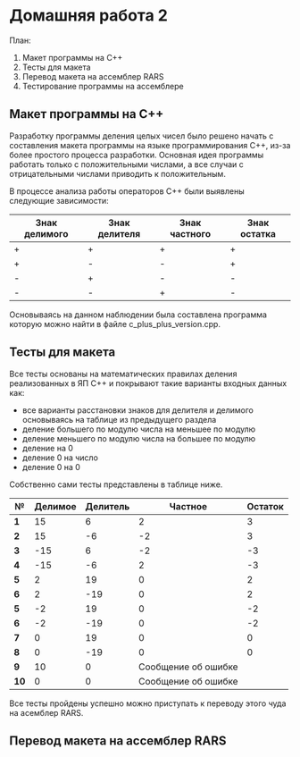 # Домашняя работа 2

План:
1.   Макет программы на С++
2.   Тесты для макета
3.   Перевод макета на ассемблер RARS
4.   Тестирование программы на ассемблере

## Макет программы на С++
Разработку программы деления целых чисел было решено начать с составления макета программы на языке программирования C++, из-за более простого процесса разработки. Основная идея программы работать только с положительными числами, а все случаи с отрицательными числами приводить к положительным. 

В процессе анализа работы операторов С++ были выявлены следующие зависимости: 

 |Знак делимого | Знак делителя | Знак частного | Знак остатка|
|--- | --- | --- | ----|
|+ | + | + | +|
|+ | - | - | +|
|- | + | - | -|
|- | - | + | -|

Основываясь на данном наблюдении была составлена программа которую можно найти в файле c_plus_plus_version.cpp.

## Тесты для макета
Все тесты основаны на математических правилах деления реализованных в ЯП С++ и покрывают такие варианты входных данных как:
- все варианты расстановки знаков для делителя и делимого основываясь на таблице из предыдущего раздела
- деление большего по модулю числа на меньшее по модулю
- деление меньшего по модулю числа на большее по модулю
- деление на 0
- деление 0 на число
- деление 0 на 0

Собственно сами тесты представлены в таблице ниже.

| № |Делимое | Делитель | Частное | Остаток |
|--- | --- | --- | ----| ---|
|**1**| 15 | 6 | 2 | 3 |
|**2**| 15 | -6 | -2 | 3 |
|**3**| -15 | 6 | -2 | -3 |
|**4**| -15 | -6 | 2 | -3 |
|**5**|2|19|0|2|
|**6**|2|-19|0|2|
|**5**|-2|19|0|-2|
|**6**|-2|-19|0|-2|
|**7**|0|19|0|0|
|**8**|0|-19|0|0|
|**9**|10|0|Сообщение об ошибке|
|**10**|0|0|Сообщение об ошибке|

Все тесты пройдены успешно можно приступать к переводу этого чуда на асемблер RARS.

## Перевод макета на ассемблер RARS
